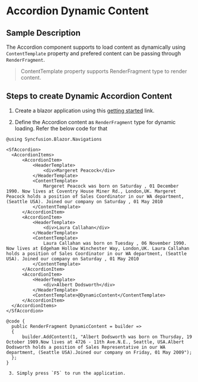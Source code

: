 # Accordion Dynamic Content

## Sample Description

The Accordion component supports to load content as dynamically using `ContentTemplate` property and prefered content can be passing through `RenderFragment`.

> ContentTemplate property supports RenderFragment type to render content.

## Steps to create Dynamic Accordion Content

  1. Create a blazor application using this [getting started](https://blazor.syncfusion.com/documentation/getting-started/server-side-blazor/) link.

  2. Define the Accordion content as `RenderFragment` type for dynamic loading. Refer the below code for that

  ```
  @using Syncfusion.Blazor.Navigations

<SfAccordion>
    <AccordionItems>
        <AccordionItem>
            <HeaderTemplate>
                <div>Margeret Peacock</div>
            </HeaderTemplate>
            <ContentTemplate>
                Margeret Peacock was born on Saturday , 01 December 1990. Now lives at Coventry House Miner Rd., London,UK. Margeret Peacock holds a position of Sales Coordinator in our WA department, (Seattle USA). Joined our company on Saturday , 01 May 2010
            </ContentTemplate>
        </AccordionItem>
        <AccordionItem>
            <HeaderTemplate>
                <div>Laura Callahan</div>
            </HeaderTemplate>
            <ContentTemplate>
                Laura Callahan was born on Tuesday , 06 November 1990. Now lives at Edgeham Hollow Winchester Way, London,UK. Laura Callahan holds a position of Sales Coordinator in our WA department, (Seattle USA). Joined our company on Saturday , 01 May 2010
            </ContentTemplate>
        </AccordionItem>
        <AccordionItem>
            <HeaderTemplate>
                <div>Albert Dodsworth</div>
            </HeaderTemplate>
            <ContentTemplate>@DynamicContent</ContentTemplate>
        </AccordionItem>
    </AccordionItems>
</SfAccordion>

@code {
    public RenderFragment DynamicContent = builder =>
    {
        builder.AddContent(1, "Albert Dodsworth was born on Thursday, 19 October 1989.Now lives at 4726 - 11th Ave.N.E., Seattle, USA.Albert Dodsworth holds a position of Sales Representative in our WA department, (Seattle USA).Joined our company on Friday, 01 May 2009");
    };
}

   3. Simply press `F5` to run the application.

  ```

